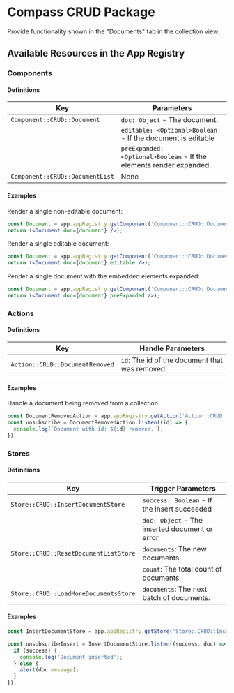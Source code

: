 # Compass CRUD Package

Provide functionality shown in the "Documents" tab in the collection view.

## Available Resources in the App Registry

### Components

#### Definitions

| Key                             | Parameters                                                                  |
|---------------------------------|-----------------------------------------------------------------------------|
| `Component::CRUD::Document`     | `doc: Object` - The document.                                               |
|                                 | `editable: <Optional>Boolean` - If the document is editable                 |
|                                 | `preExpanded: <Optional>Boolean` - If the elements render expanded.         |
| `Component::CRUD::DocumentList` | None                                                                        |

#### Examples

Render a single non-editable document:

```jsx
const Document = app.appRegistry.getComponent('Component::CRUD::Document');
return (<Document doc={document} />);
```

Render a single editable document:

```jsx
const Document = app.appRegistry.getComponent('Component::CRUD::Document');
return (<Document doc={document} editable />);
```

Render a single document with the embedded elements expanded:

```jsx
const Document = app.appRegistry.getComponent('Component::CRUD::Document');
return (<Document doc={document} preExpanded />);
```

### Actions

#### Definitions

| Key                             | Handle Parameters                              |
|---------------------------------|------------------------------------------------|
| `Action::CRUD::DocumentRemoved` | `id`: The id of the document that was removed. |

#### Examples

Handle a document being removed from a collection.

```javascript
const DocumentRemovedAction = app.appRegistry.getAction('Action::CRUD::DocumentRemoved');
const unsubscribe = DocumentRemovedAction.listen((id) => {
  console.log(`Document with id: ${id} removed.`);
});
```

### Stores

#### Definitions

| Key                                   | Trigger Parameters                             |
|---------------------------------------|------------------------------------------------|
| `Store::CRUD::InsertDocumentStore`    | `success: Boolean` - If the insert succeeded   |
|                                       | `doc: Object` - The inserted document or error |
| `Store::CRUD::ResetDocumentListStore` | `documents`: The new documents.                |
|                                       | `count`: The total count of documents.         |
| `Store::CRUD::LoadMoreDocumentsStore` | `documents`: The next batch of documents.      |

#### Examples

```javascript
const InsertDocumentStore = app.appRegistry.getStore('Store::CRUD::InsertDocumentStore');

const unsubscribeInsert = InsertDocumentStore.listen((success, doc) => {
  if (success) {
    console.log('Document inserted');
  } else {
    alert(doc.message);
  }
});
```
